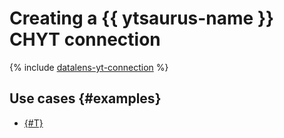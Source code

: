
# Creating a {{ ytsaurus-name }} CHYT connection


{% include [datalens-yt-connection](../../../../_includes/datalens/internal/datalens-yt-connection.md) %}


## Use cases {#examples}

* [{#T}](../../../tutorials/data-from-ch-over-yt.md)

